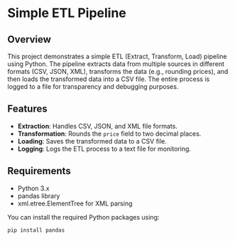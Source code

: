 # Simple ETL Pipeline

## Overview
This project demonstrates a simple ETL (Extract, Transform, Load) pipeline using Python. The pipeline extracts data from multiple sources in different formats (CSV, JSON, XML), transforms the data (e.g., rounding prices), and then loads the transformed data into a CSV file. The entire process is logged to a file for transparency and debugging purposes.

## Features
- **Extraction**: Handles CSV, JSON, and XML file formats.
- **Transformation**: Rounds the `price` field to two decimal places.
- **Loading**: Saves the transformed data to a CSV file.
- **Logging**: Logs the ETL process to a text file for monitoring.


## Requirements
- Python 3.x
- pandas library
- xml.etree.ElementTree for XML parsing

You can install the required Python packages using:
```sh
pip install pandas





